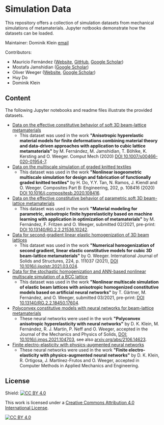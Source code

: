 # Simulation Data

This repository offers a collection of simulation datasets from mechanical simulations of metamaterials. Jupyter notbooks demonstrate how the datasets can be loaded.

Maintainer: Dominik Klein [email](mailto:klein@cps.tu-darmstadt.de)

Contributors: 
* Mauricio Fernández ([Website](https://www.maschinenbau.tu-darmstadt.de/cps/department_cps/team_1/team_detail_184000.en.jsp),
[GitHub](https://github.com/mauricio-fernandez-l), 
[Google Scholar](https://scholar.google.com/citations?hl=en&user=pwQ_YNEAAAAJ&view_op=list_works&sortby=pubdate))
* Mostafa Jamshidian ([Google Scholar](https://scholar.google.com/citations?hl=en&user=oMXnfx8AAAAJ&view_op=list_works&sortby=pubdate#))
* Oliver Weeger ([Website](https://www.maschinenbau.tu-darmstadt.de/cps/department_cps/team_1/team_detail_167232.en.jsp), [Google Scholar](https://scholar.google.com/citations?hl=en&user=0tr3W5UAAAAJ&view_op=list_works&sortby=pubdate))
* Huy Do 
* Dominik Klein
	
## Content

The following Jupyter notebooks and readme files illustrate the provided datasets. 

* [Data on the effective constitutive behavior of soft 3D beam-lattice metamaterials](data/soft_beam_lattice_metamaterials/soft_beam_lattice_metamaterials.ipynb)
	* This dataset was used in the work **"Anisotropic hyperelastic material models for finite deformations combining material theory and data-driven approaches with application to cubic lattice metamaterials"** by M. Fernández, M. Jamshidian, T. Böhlke, K. Kersting and O. Weeger. Comput Mech (2020) [DOI 10.1007/s00466-020-01954-7](https://doi.org/10.1007/s00466-020-01954-7). 
* [Data on the multiscale simulation of graded knitted textiles](data/graded_knitted_textiles)
	* This dataset was used in the work **"Nonlinear isogeometric multiscale simulation for design and fabrication of functionally graded knitted textiles"** by H. Do, Y.Y. Tan, N. Ramos, J. Kiendl and O. Weeger. Composites Part B: Engineering, 202, p. 108416 (2020) [DOI 10.1016/j.compositesb.2020.108416](http://doi.org/10.1016/j.compositesb.2020.108416). 
* [Data on the effective constitutive behavior of parametric soft 3D beam-lattice metamaterials](data/parametric_beam_lattice_metamaterials/parametric_beam_lattice_metamaterials.ipynb)
	* This dataset was used in the work **"Material modeling for parametric, anisotropic finite hyperelasticity based on machine learning with application in optimization of metamaterials"** by M. Fernández, F. Fritzen and O. Weeger, submitted 02/2021, pre-print: [DOI 10.13140/RG.2.2.21536.10242](http://doi.org/10.13140/RG.2.2.21536.10242).
* [Data for second-gradient linear elastic homogenization of 3D beam lattices](data/lattices_secondgradient_homogenization)
	* This dataset was used in the work **"Numerical homogenization of second gradient, linear elastic constitutive models for cubic 3D beam-lattice metamaterials"** by O. Weeger. International Journal of Solids and Structures, 224, p. 111037 (2021), [DOI 10.1016/j.ijsolstr.2021.03.024](https://doi.org/10.1016/j.ijsolstr.2021.03.024).
* [Data for the stochastic homogenization and ANN-based nonlinear multiscale simulation of a BCC lattice](data/bcc_ann_multiscale)
	* This dataset was used in the work **"Nonlinear multiscale simulation of elastic beam lattices with anisotropic homogenized constitutive models based on artificial neural networks"** by T. Gärtner, M. Fernández, and O. Weeger, submitted 03/2021, pre-print: [DOI 10.13140/RG.2.2.18450.17604](http://doi.org/10.13140/RG.2.2.18450.17604).
* [Polyconvex constitutive models with neural networks for beam-lattice metamaterials](data/polyconvex_ANNs)
	* These neural networks were used in the work **"Polyconvex anisotropic hyperelasticity with neural networks"** by D. K. Klein, M. Fernández, R. J. Martin, P. Neff and O. Weeger, accepted in the Journal of the Mechanics and Physics of Solids, [DOI: 10.1016/j.jmps.2021.104703](https://doi.org/10.1016/j.jmps.2021.104703), see also [arxiv.org/abs/2106.14623](https://arxiv.org/abs/2106.14623). 
* [Finite electro-elasticity with physics-augmented neural networks](data/em)
	* These neural networks were used in the work **"Finite electro-elasticity with physics-augmented neural networks"** by D. K. Klein, R. Ortigosa, J. Martínez-Frutos and O. Weeger, accepted in Computer Methods in Applied Mechanics and Engineering.
	
## License

Shield: [![CC BY 4.0][cc-by-shield]][cc-by]

This work is licensed under a
[Creative Commons Attribution 4.0 International License][cc-by].

[![CC BY 4.0][cc-by-image]][cc-by]

[cc-by]: http://creativecommons.org/licenses/by/4.0/
[cc-by-image]: https://i.creativecommons.org/l/by/4.0/88x31.png
[cc-by-shield]: https://img.shields.io/badge/License-CC%20BY%204.0-lightgrey.svg
